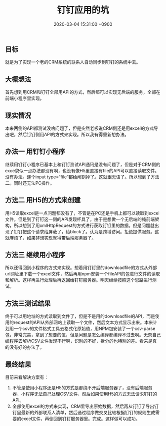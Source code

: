 ﻿---
layout: post
title: 钉钉应用的坑
date:  2020-03-04 15:31:00 +0900
description: 钉钉应用的坑
img: post-1.jpg # Add image post (optional)
tags: [随笔]
author: # Add name author (optional)
essays: true
---
## 目标

就是为了实现一个老的CRM系统的联系人自动同步到钉钉的系统中去。

##  大概想法

首先想到用CRM和钉钉全部用API的方式，然后都可以实现无后端的服务，全部在前端小程序里实现。

## 现实情况

本来两侧的API都测试没啥问题了，但是突然老板说CRM侧还是用excel的方式导出吧，然后钉钉侧用API的方式来实现。所以我有得重新想办法。

## 办法一  用钉钉小程序

继续用钉钉小程序已基本上和钉钉测试API通讯是没有问题了，但是对于CRM侧的exce貌似一点办法都没有啊，也没有像H5里直接有file的API可以直接读取文件。没有办法。连个input type=“file”都给阉割掉了。这就很无语了。所以想到了方法二。同时还无法PC操作。

## 方法二 用H5的方式来创建

用H5读取excel是一点问题都没有了，不管是在PC还是手机上都可以读取到excel文件。但是到了钉钉这一侧的API发现杯具了。由于是想做一个无后端的纯前端架构，所以想到了用xmlHttpRequest的方式进行获取钉钉里的数据。但是问题就出现了钉钉把这个请求给屏蔽了，给block了。认为是跨域访问。拒绝提供服务。这就麻烦了，如果非想实现就得带后端服务器了。



## 方法三 继续用小程序

所以还得回到小程序的方式来实现。想着用钉钉里的downloadfile的方式从外部url网址里下载一个excel文件，然后再用npm安装一个fileAPI的包进行文件的读取和解析。这样再进行处理后再返回给钉钉服务器。明天继续按照这个思路进行测试。

## 方法三测试结果

终于可以用地址的方式读取到文件了，但是不是用的downloadfile的API，而是使用的request的API从外部网站上读取一个文件，然后文本方式显示出来。本来计划用一个csv的文件格式工具去格式化原始值，用NPM包安装了一个csv-parse包，非常完美，拿到了想要的值，但是问题是怎么编译都编译不过去啊。无奈自己编程序去解析CSV文件发现不行啊，识别的不好，拆分的也特别的差。看来是真的没有好的办法了。

## 最终结果

目前来看解决方案有：

1. 不管是使用小程序还是H5的方式是都绕不开后端服务器了，没有后端服务器，小程序无法自己处理CSV文件，然后如果使用H5的方式无法请求钉钉的API。
2. 全部使用excel的方式来实现，CRM里导出原始数据，然后再从钉钉了导出钉钉里最新的外部联系人清单，然后通过程序做交叉比较根据钉钉的规则生成需要的excel文件，再倒回到钉钉服务器里。完成。这样做可以成功。

